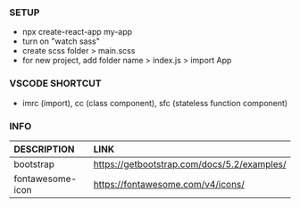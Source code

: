 ### SETUP
- npx create-react-app my-app
- turn on "watch sass"
- create scss folder > main.scss
- for new project, add folder name > index.js > import App 

### VSCODE SHORTCUT
- imrc (import), cc (class component), sfc (stateless function component)


### INFO
| DESCRIPTION      | LINK | 
| :---        |    :----   |    
| bootstrap       |    https://getbootstrap.com/docs/5.2/examples/   |  
| fontawesome-icon | https://fontawesome.com/v4/icons/|